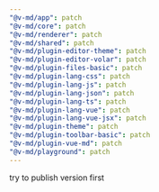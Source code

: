```yaml
---
"@v-md/app": patch
"@v-md/core": patch
"@v-md/renderer": patch
"@v-md/shared": patch
"@v-md/plugin-editor-theme": patch
"@v-md/plugin-editor-volar": patch
"@v-md/plugin-files-basic": patch
"@v-md/plugin-lang-css": patch
"@v-md/plugin-lang-js": patch
"@v-md/plugin-lang-json": patch
"@v-md/plugin-lang-ts": patch
"@v-md/plugin-lang-vue": patch
"@v-md/plugin-lang-vue-jsx": patch
"@v-md/plugin-theme": patch
"@v-md/plugin-toolbar-basic": patch
"@v-md/plugin-vue-md": patch
"@v-md/playground": patch
---
```


try to publish version first
